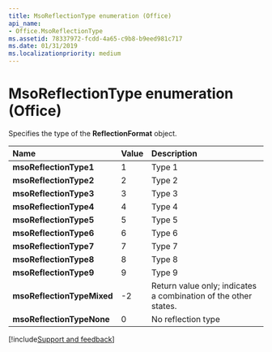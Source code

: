 ```yaml
---
title: MsoReflectionType enumeration (Office)
api_name:
- Office.MsoReflectionType
ms.assetid: 78337972-fcdd-4a65-c9b8-b9eed981c717
ms.date: 01/31/2019
ms.localizationpriority: medium
---
```



# MsoReflectionType enumeration (Office)

Specifies the type of the **ReflectionFormat** object.

|Name|Value|Description|
|:-----|:-----|:-----|
|**msoReflectionType1**|1|Type 1 |
|**msoReflectionType2**|2|Type 2 |
|**msoReflectionType3**|3|Type 3 |
|**msoReflectionType4**|4|Type 4 |
|**msoReflectionType5**|5|Type 5 |
|**msoReflectionType6**|6|Type 6 |
|**msoReflectionType7**|7|Type 7 |
|**msoReflectionType8**|8|Type 8 |
|**msoReflectionType9**|9|Type 9 |
|**msoReflectionTypeMixed**|-2|Return value only; indicates a combination of the other states. |
|**msoReflectionTypeNone**|0|No reflection type |

[!include[Support and feedback](~/includes/feedback-boilerplate.md)]
